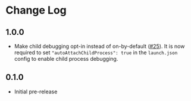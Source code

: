# Change Log

## 1.0.0

- Make child debugging opt-in instead of on-by-default ([#25](https://github.com/albertziegenhagel/childdebugger-vscode/pull/25)).
  It is now required to set `"autoAttachChildProcess": true` in the `launch.json` config to enable child process debugging.

## 0.1.0

- Initial pre-release
